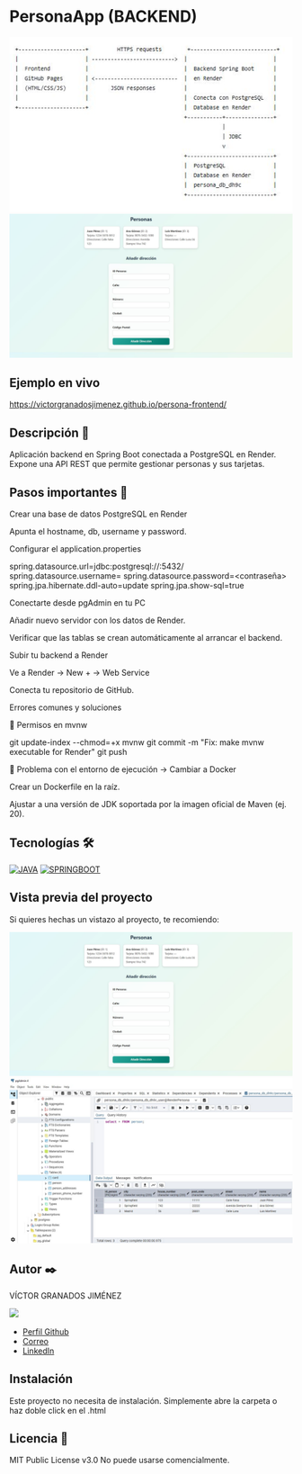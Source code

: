 # PersonaApp (BACKEND)


![Imagen del proyecto](https://raw.githubusercontent.com/victorgranadosjimenez/persona-frontend/refs/heads/main/Captura3.JPG?raw=true)
![Imagen del proyecto](https://raw.githubusercontent.com/victorgranadosjimenez/persona-frontend/refs/heads/main/Captura1.JPG?raw=true)



## Ejemplo en vivo
https://victorgranadosjimenez.github.io/persona-frontend/

## Descripción 📑

Aplicación backend en Spring Boot conectada a PostgreSQL en Render. Expone una API REST que permite gestionar personas y sus tarjetas.

## Pasos importantes 📌

Crear una base de datos PostgreSQL en Render

Apunta el hostname, db, username y password.

Configurar el application.properties

spring.datasource.url=jdbc:postgresql://<host>:5432/<db>
spring.datasource.username=<usuario>
spring.datasource.password=<contraseña>
spring.jpa.hibernate.ddl-auto=update
spring.jpa.show-sql=true


Conectarte desde pgAdmin en tu PC

Añadir nuevo servidor con los datos de Render.

Verificar que las tablas se crean automáticamente al arrancar el backend.

Subir tu backend a Render

Ve a Render → New + → Web Service

Conecta tu repositorio de GitHub.

Errores comunes y soluciones

🚫 Permisos en mvnw

git update-index --chmod=+x mvnw
git commit -m "Fix: make mvnw executable for Render"
git push


🚫 Problema con el entorno de ejecución → Cambiar a Docker

Crear un Dockerfile en la raíz.

Ajustar a una versión de JDK soportada por la imagen oficial de Maven (ej. 20).

## Tecnologías 🛠
[![JAVA](https://img.shields.io/badge/Java-ED8B00?style=for-the-badge&logo=openjdk&logoColor=white)](https://es.wikipedia.org/wiki/Java_(lenguaje_de_programaci%C3%B3n))
[![SPRINGBOOT](https://img.shields.io/badge/SpringBoot-6DB33F?style=flat-square&logo=Spring&logoColor=white)](https://en.wikipedia.org/wiki/Spring_Boot)

## Vista previa del proyecto
Si quieres hechas un vistazo al proyecto, te recomiendo:

![Captura del proyecto](https://raw.githubusercontent.com/victorgranadosjimenez/persona-frontend/refs/heads/main/Captura1.JPG?raw=true)
![Captura del proyecto](https://raw.githubusercontent.com/victorgranadosjimenez/persona-frontend/refs/heads/main/Captura2.JPG?raw=true)


## Autor ✒️
VÍCTOR GRANADOS JIMÉNEZ

<img src="https://avatars.githubusercontent.com/u/57761479?v=4" width=115><br>

* [Perfil Github](https://github.com/victorgranadosjimenez)
* [Correo](granadosvictor01@gmail.com)
* [LinkedIn](www.linkedin.com/in/victorgranadosjimenez/)


## Instalación 
Este proyecto no necesita de instalación. Simplemente abre la carpeta o haz doble click en el .html
  
## Licencia 📄
MIT Public License v3.0
No puede usarse comencialmente.


